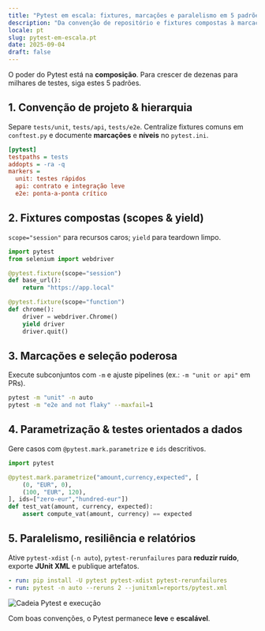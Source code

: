 ```yaml
---
title: "Pytest em escala: fixtures, marcações e paralelismo em 5 padrões"
description: "Da convenção de repositório e fixtures compostas à marcação, parametrização e execução paralela rápida com xdist."
locale: pt
slug: pytest-em-escala.pt
date: 2025-09-04
draft: false
---
```


O poder do Pytest está na **composição**. Para crescer de dezenas para milhares de testes, siga estes
5 padrões.

## 1. Convenção de projeto & hierarquia

Separe `tests/unit`, `tests/api`, `tests/e2e`. Centralize fixtures comuns em `conftest.py` e
documente **marcações** e **níveis** no `pytest.ini`.

```ini
[pytest]
testpaths = tests
addopts = -ra -q
markers =
  unit: testes rápidos
  api: contrato e integração leve
  e2e: ponta‑a‑ponta crítico
```

## 2. Fixtures compostas (scopes & yield)

`scope="session"` para recursos caros; `yield` para teardown limpo.

```python
import pytest
from selenium import webdriver

@pytest.fixture(scope="session")
def base_url():
    return "https://app.local"

@pytest.fixture(scope="function")
def chrome():
    driver = webdriver.Chrome()
    yield driver
    driver.quit()
```

## 3. Marcações e seleção poderosa

Execute subconjuntos com `-m` e ajuste pipelines (ex.: `-m "unit or api"` em PRs).

```bash
pytest -m "unit" -n auto
pytest -m "e2e and not flaky" --maxfail=1
```

## 4. Parametrização & testes orientados a dados

Gere casos com `@pytest.mark.parametrize` e `ids` descritivos.

```python
import pytest

@pytest.mark.parametrize("amount,currency,expected", [
    (0, "EUR", 0),
    (100, "EUR", 120),
], ids=["zero-eur","hundred-eur"])
def test_vat(amount, currency, expected):
    assert compute_vat(amount, currency) == expected
```

## 5. Paralelismo, resiliência e relatórios

Ative `pytest-xdist` (`-n auto`), `pytest-rerunfailures` para **reduzir ruído**, exporte **JUnit XML**
e publique artefatos.

```yaml
- run: pip install -U pytest pytest-xdist pytest-rerunfailures
- run: pytest -n auto --reruns 2 --junitxml=reports/pytest.xml
```

![Cadeia Pytest e execução](/images/placeholder_light_gray_block.png)

Com boas convenções, o Pytest permanece **leve** e **escalável**.


